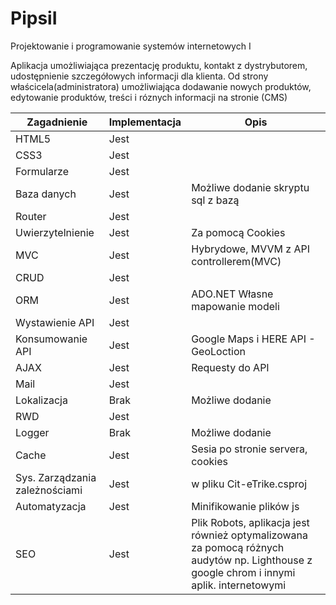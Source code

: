# PipsiI
Projektowanie i programowanie systemów internetowych I

Aplikacja umożliwiająca prezentację produktu, kontakt z dystrybutorem, udostępnienie szczegółowych informacji dla klienta.
Od strony właścicela(administratora) umożliwiająca dodawanie nowych produktów, edytowanie produktów, treści i róznych informacji na stronie (CMS)


| Zagadnienie  | Implementacja | Opis |
| ------------- | ------------- | ------------- |
| HTML5  | Jest  ||
| CSS3  | Jest  ||
| Formularze  | Jest  ||
| Baza danych  | Jest  |Możliwe dodanie skryptu sql z bazą|
| Router  | Jest  ||
| Uwierzytelnienie  | Jest  |Za pomocą Cookies|
| MVC  | Jest  |Hybrydowe, MVVM z API controllerem(MVC)|
| CRUD  | Jest  ||
| ORM  | Jest  |ADO.NET Własne mapowanie modeli|
| Wystawienie API  | Jest  ||
| Konsumowanie API  | Jest  |Google Maps i HERE API - GeoLoction|
| AJAX  | Jest  |Requesty do API||
| Mail  | Jest  ||
| Lokalizacja  | Brak  |Możliwe dodanie|
| RWD  | Jest  ||
| Logger  | Brak  | Możliwe dodanie|
| Cache  | Jest  |Sesia po stronie servera, cookies|
| Sys. Zarządzania zależnościami  | Jest  |w pliku Cit-eTrike.csproj|
| Automatyzacja  | Jest  |Minifikowanie plików js|
| SEO  | Jest  |Plik Robots, aplikacja jest również optymalizowana za pomocą różnych audytów np. Lighthouse z google chrom i innymi aplik. internetowymi|
